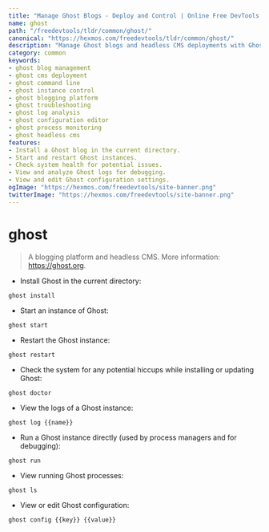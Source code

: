 ```yaml
---
title: "Manage Ghost Blogs - Deploy and Control | Online Free DevTools by Hexmos"
name: ghost
path: "/freedevtools/tldr/common/ghost/"
canonical: "https://hexmos.com/freedevtools/tldr/common/ghost/"
description: "Manage Ghost blogs and headless CMS deployments with Ghost. Install, start, restart, and troubleshoot your Ghost instance easily. Free online tool, no registration required."
category: common
keywords:
- ghost blog management
- ghost cms deployment
- ghost command line
- ghost instance control
- ghost blogging platform
- ghost troubleshooting
- ghost log analysis
- ghost configuration editor
- ghost process monitoring
- ghost headless cms
features:
- Install a Ghost blog in the current directory.
- Start and restart Ghost instances.
- Check system health for potential issues.
- View and analyze Ghost logs for debugging.
- View and edit Ghost configuration settings.
ogImage: "https://hexmos.com/freedevtools/site-banner.png"
twitterImage: "https://hexmos.com/freedevtools/site-banner.png"
---
```


# ghost

> A blogging platform and headless CMS.
> More information: <https://ghost.org>.

- Install Ghost in the current directory:

`ghost install`

- Start an instance of Ghost:

`ghost start`

- Restart the Ghost instance:

`ghost restart`

- Check the system for any potential hiccups while installing or updating Ghost:

`ghost doctor`

- View the logs of a Ghost instance:

`ghost log {{name}}`

- Run a Ghost instance directly (used by process managers and for debugging):

`ghost run`

- View running Ghost processes:

`ghost ls`

- View or edit Ghost configuration:

`ghost config {{key}} {{value}}`
